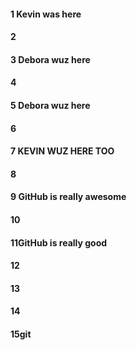 #### 1 Kevin was here
#### 2
#### 3 Debora wuz here 
#### 4
#### 5 Debora wuz here 
#### 6
#### 7 KEVIN WUZ HERE TOO
#### 8
#### 9 GitHub is really awesome
#### 10
#### 11GitHub is really good
#### 12
#### 13
#### 14
#### 15git